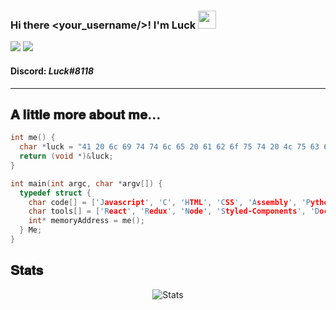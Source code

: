 ### Hi there <your_username/>! I'm Luck <img src="https://github.com/TheDudeThatCode/TheDudeThatCode/blob/master/Assets/Hi.gif" width="29px">
<p>
  <img src="https://img.shields.io/badge/Offensive%20Security-141321?style=flat-square&logo=Red-Hat"/>
  <img src="https://img.shields.io/badge/Developer-141321?style=flat-square&logo=hack-the-box"/>
</p>

<h4>
Discord: <em>Luck#8118</em>
</h4>

-------

<h2>𝐀 𝐥𝐢𝐭𝐭𝐥𝐞 𝐦𝐨𝐫𝐞 𝐚𝐛𝐨𝐮𝐭 𝐦𝐞...</h2>

```c
int me() {
  char *luck = "41 20 6c 69 74 74 6c 65 20 61 62 6f 75 74 20 4c 75 63 6b";
  return (void *)&luck;
}

int main(int argc, char *argv[]) {
  typedef struct {
    char code[] = ['Javascript', 'C', 'HTML', 'CSS', 'Assembly', 'Python', 'Java', 'C Sharp', 'C++'];
    char tools[] = ['React', 'Redux', 'Node', 'Styled-Components', 'Docker'];
    int* memoryAddress = me();
  } Me;
}
```

<h2>𝐒𝐭𝐚𝐭𝐬</h2>

<p align="center">
<img src="https://github-readme-stats.vercel.app/api?username=Luck0101&show_icons=true&theme=shades-of-purple&bg_color=1C00ff00&hide_border=true" alt="Stats"/>
</p>
<br />
